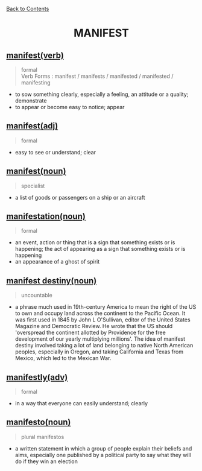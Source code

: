 ﻿[Back to Contents](../../../README.md)

<h1 style="text-align: center;">MANIFEST</h1>

## [manifest(verb)](https://www.oxfordlearnersdictionaries.com/definition/english/manifest_1)
> formal  
> Verb Forms : manifest / manifests / manifested / manifested / manifesting
- to sow something clearly, especially a feeling, an attitude or a quality; demonstrate
- to appear or become easy to notice; appear

## [manifest(adj)](https://www.oxfordlearnersdictionaries.com/definition/english/manifest_2)
> formal
- easy to see or understand; clear

## [manifest(noun)](https://www.oxfordlearnersdictionaries.com/definition/english/manifest_3)
> specialist
- a list of goods or passengers on a ship or an aircraft

## [manifestation(noun)](https://www.oxfordlearnersdictionaries.com/definition/english/manifestation)
> formal
- an event, action or thing that is a sign that something exists or is happening; the act of appearing as a sign that something exists or is happening
- an appearance of a ghost of spirit

## [manifest destiny(noun)](https://www.oxfordlearnersdictionaries.com/definition/english/manifest-destiny)
> uncountable
- a phrase much used in 19th-century America to mean the right of the US to own and occupy land across the continent to the Pacific Ocean. It was first used in 1845 by John L O'Sullivan, editor of the United States Magazine and Democratic Review. He wrote that the US should 'overspread the continent allotted by Providence for the free development of our yearly multiplying millions'. The idea of manifest destiny involved taking a lot of land belonging to native North American peoples, especially in Oregon, and taking California and Texas from Mexico, which led to the Mexican War.

## [manifestly(adv)](https://www.oxfordlearnersdictionaries.com/definition/english/manifestly)
> formal
- in a way that everyone can easily understand; clearly

## [manifesto(noun)](https://www.oxfordlearnersdictionaries.com/definition/english/manifesto)
> plural manifestos
- a written statement in which a group of people explain their beliefs and aims, especially one published by a political party to say what they will do if they win an election
